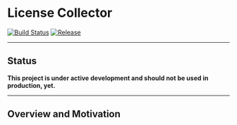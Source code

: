 # License Collector

[![Build Status](https://dev.azure.com/griffinplus/License%20Collector/_apis/build/status/Continuous%20Integration?branchName=master)](https://dev.azure.com/griffinplus/License%20Collector/_build/latest?definitionId=25&branchName=master)
[![Release](https://img.shields.io/github/release/griffinplus/LicenseCollector.svg?logo=github&label=Release)](https://github.com/GriffinPlus/LicenseCollector/releases)

-----

## Status

**This project is under active development and should not be used in production, yet.**

-----

## Overview and Motivation
